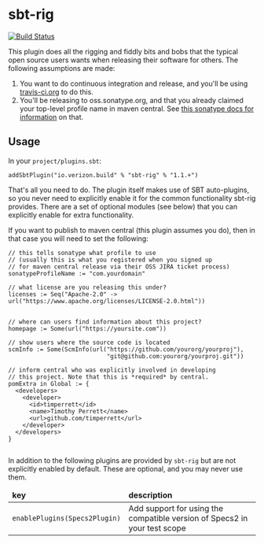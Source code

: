 # sbt-rig

[![Build Status](https://travis-ci.org/Verizon/sbt-rig.svg?branch=master)](https://travis-ci.org/Verizon/sbt-rig)

This plugin does all the rigging and fiddly bits and bobs that the typical open source users wants when releasing their software for others. The following assumptions are made:

1. You want to do continuous integration and release, and you'll be using [travis-ci.org](https://travis-ci.org) to do this.
1. You'll be releasing to oss.sonatype.org, and that you already claimed your top-level profile name in maven central. See [this sonatype docs for information](http://central.sonatype.org/pages/ossrh-guide.html) on that.

## Usage

In your `project/plugins.sbt`:

```
addSbtPlugin("io.verizon.build" % "sbt-rig" % "1.1.+")
```

That's all you need to do. The plugin itself makes use of SBT auto-plugins, so you never need to explicitly enable it for the common functionality sbt-rig provides. There are a set of optional modules (see below) that you can explicitly enable for extra functionality.



If you want to publish to maven central (this plugin assumes you do), then in that case you will need to set the following:

```
// this tells sonatype what profile to use 
// (usually this is what you registered when you signed up 
// for maven central release via their OSS JIRA ticket process)
sonatypeProfileName := "com.yourdomain"

// what license are you releasing this under?
licenses := Seq("Apache-2.0" -> url("https://www.apache.org/licenses/LICENSE-2.0.html"))


// where can users find information about this project?
homepage := Some(url("https://yoursite.com"))

// show users where the source code is located
scmInfo := Some(ScmInfo(url("https://github.com/yourorg/yourproj"),
                            "git@github.com:yourorg/yourproj.git"))
                            
// inform central who was explicitly involved in developing 
// this project. Note that this is *required* by central.
pomExtra in Global := {
  <developers>
    <developer>
      <id>timperrett</id>
      <name>Timothy Perrett</name>
      <url>github.com/timperrett</url>
    </developer>
  </developers>
}
                            
```

In addition to the following plugins are provided by `sbt-rig` but are not explicitly enabled by default. These are optional, and you may never use them.

<table>
  <thead>
    <tr>
      <td><strong>key</strong></td>
      <td><strong>description</strong></td>
    </tr>
  </thead>
  <tbody>
    <tr>
      <td><code>enablePlugins(Specs2Plugin)</code></td>
      <td>Add support for using the compatible version of Specs2 in your test scope</td>
    </tr>
  </tbody>
</table>
